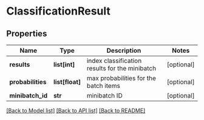 # ClassificationResult

## Properties
Name | Type | Description | Notes
------------ | ------------- | ------------- | -------------
**results** | **list[int]** | index classification results for the minibatch | [optional] 
**probabilities** | **list[float]** | max probabilities for the batch items | [optional] 
**minibatch_id** | **str** | minibatch ID | [optional] 

[[Back to Model list]](../README.md#documentation-for-models) [[Back to API list]](../README.md#documentation-for-api-endpoints) [[Back to README]](../README.md)


